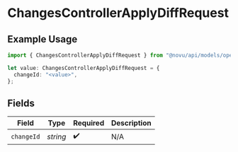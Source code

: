 # ChangesControllerApplyDiffRequest

## Example Usage

```typescript
import { ChangesControllerApplyDiffRequest } from "@novu/api/models/operations";

let value: ChangesControllerApplyDiffRequest = {
  changeId: "<value>",
};
```

## Fields

| Field              | Type               | Required           | Description        |
| ------------------ | ------------------ | ------------------ | ------------------ |
| `changeId`         | *string*           | :heavy_check_mark: | N/A                |
